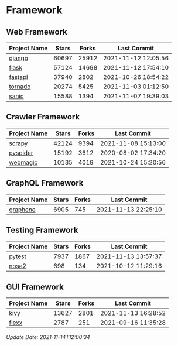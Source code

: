 # Framework

## Web Framework
| Project Name | Stars | Forks | Last Commit |
| ------------ | ----- | ----- | ----------- |
| [django](https://github.com/django/django) | 60697 | 25912 | 2021-11-12 12:05:56 |
| [flask](https://github.com/pallets/flask) | 57124 | 14698 | 2021-11-12 17:54:10 |
| [fastapi](https://github.com/tiangolo/fastapi) | 37940 | 2802 | 2021-10-26 18:54:22 |
| [tornado](https://github.com/tornadoweb/tornado) | 20274 | 5425 | 2021-11-03 01:12:50 |
| [sanic](https://github.com/sanic-org/sanic) | 15588 | 1394 | 2021-11-07 19:39:03 |

## Crawler Framework
| Project Name | Stars | Forks | Last Commit |
| ------------ | ----- | ----- | ----------- |
| [scrapy](https://github.com/scrapy/scrapy) | 42124 | 9394 | 2021-11-08 15:13:00 |
| [pyspider](https://github.com/binux/pyspider) | 15192 | 3612 | 2020-08-02 17:34:20 |
| [webmagic](https://github.com/code4craft/webmagic) | 10135 | 4019 | 2021-10-24 15:20:56 |

## GraphQL Framework
| Project Name | Stars | Forks | Last Commit |
| ------------ | ----- | ----- | ----------- |
| [graphene](https://github.com/graphql-python/graphene) | 6905 | 745 | 2021-11-13 22:25:10 |

## Testing Framework
| Project Name | Stars | Forks | Last Commit |
| ------------ | ----- | ----- | ----------- |
| [pytest](https://github.com/pytest-dev/pytest) | 7937 | 1867 | 2021-11-13 13:57:37 |
| [nose2](https://github.com/nose-devs/nose2) | 698 | 134 | 2021-10-12 11:29:16 |

## GUI Framework
| Project Name | Stars | Forks | Last Commit |
| ------------ | ----- | ----- | ----------- |
| [kivy](https://github.com/kivy/kivy) | 13627 | 2801 | 2021-11-13 16:28:52 |
| [flexx](https://github.com/flexxui/flexx) | 2787 | 251 | 2021-09-16 11:35:28 |

*Update Date: 2021-11-14T12:00:34*